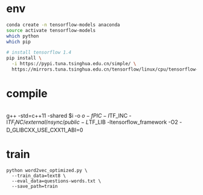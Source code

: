 # env


```bash
conda create -n tensorflow-models anaconda
source activate tensorflow-models
which python
which pip

# install tensorflow 1.4
pip install \
  -i https://pypi.tuna.tsinghua.edu.cn/simple/ \
  https://mirrors.tuna.tsinghua.edu.cn/tensorflow/linux/cpu/tensorflow-1.4.0-cp36-cp36m-linux_x86_64.whl
```

# compile

```bash
```


g++ -std=c++11 -shared $i -o $o  -fPIC -I$TF_INC -I$TF_INC/external/nsync/public -L$TF_LIB -ltensorflow_framework -O2  -D_GLIBCXX_USE_CXX11_ABI=0


# train

```
python word2vec_optimized.py \
  --train_data=text8 \
  --eval_data=questions-words.txt \
  --save_path=train
  ```
